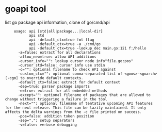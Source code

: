 goapi tool
=====

 list go package api information, clone of go/cmd/api

		usage: api [std|all|package...|local-dir]
		       api std
		       api -default_ctx=true fmt flag
		       api -default_ctx=true -a ./cmd/go
		       api -default_ctx=true -lookup_dec main.go:121 f:/hello 
		  -a=false: extract for all declarations
		  -allow_new=true: allow API additions
		  -cursor_info="": lookup cursor node info"file.go:pos"
		  -cursor_std=false: cursor_info use stdin		  
		  -c="": optional filename to check API against
		  -custom_ctx="": optional comma-separated list of <goos>-<goarch>[-cgo] to override default contexts.
		  -default_ctx=false: extract for default context
		  -dep=true: parser package imports
		  -e=true: extract for all embedded methods
		  -except="": optional filename of packages that are allowed to change without triggering a failure in the tool
		  -next="": optional filename of tentative upcoming API features for the next release. This file can be lazily maintained. It only affects the delta warnings from the -c file printed on success.
		  -pos=false: addition token position
		  -sep=",": setup separators
		  -v=false: verbose debugging